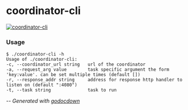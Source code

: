 # coordinator-cli

[![coordinator-cli](https://godoc.org/github.com/mistifyio/mistify/coordinator/cmd/coordinator-cli?status.png)](https://godoc.org/github.com/mistifyio/mistify/coordinator/cmd/coordinator-cli)

### Usage

    $ ./coordinator-cli -h
    Usage of ./coordinator-cli:
    -c, --coordinator_url string   url of the coordinator
    -a, --request_arg value        task specific argument the form 'key:value'. can be set multiple times (default [])
    -r, --response_addr string     address for response http handler to listen on (default ":4080")
    -t, --task string              task to run


--
*Generated with [godocdown](https://github.com/robertkrimen/godocdown)*
